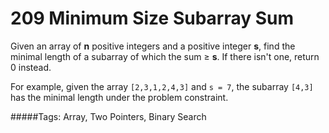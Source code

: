 # 209 Minimum Size Subarray Sum

Given an array of **n** positive integers and a positive integer **s**, find the minimal length of a subarray of which the sum ≥ **s**. If there isn't one, return 0 instead.

For example, given the array `[2,3,1,2,4,3]` and `s = 7`,
the subarray `[4,3]` has the minimal length under the problem constraint.

#####Tags:
Array, Two Pointers, Binary Search
